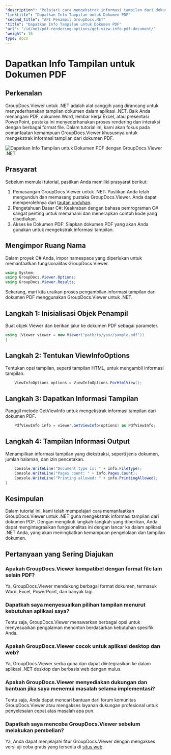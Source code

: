 ```yaml
---
"description": "Pelajari cara mengekstrak informasi tampilan dari dokumen PDF menggunakan GroupDocs.Viewer untuk .NET dalam tutorial komprehensif ini."
"linktitle": "Dapatkan Info Tampilan untuk Dokumen PDF"
"second_title": "API Penampil GroupDocs.NET"
"title": "Dapatkan Info Tampilan untuk Dokumen PDF"
"url": "/id/net/pdf-rendering-options/get-view-info-pdf-document/"
"weight": 16
type: docs
---
```

# Dapatkan Info Tampilan untuk Dokumen PDF

## Perkenalan
GroupDocs.Viewer untuk .NET adalah alat canggih yang dirancang untuk menyederhanakan tampilan dokumen dalam aplikasi .NET. Baik Anda menangani PDF, dokumen Word, lembar kerja Excel, atau presentasi PowerPoint, pustaka ini menyederhanakan proses rendering dan interaksi dengan berbagai format file. Dalam tutorial ini, kami akan fokus pada pemanfaatan kemampuan GroupDocs.Viewer khususnya untuk mengekstrak informasi tampilan dari dokumen PDF.

![Dapatkan Info Tampilan untuk Dokumen PDF dengan GroupDocs.Viewer .NET](/viewer/pdf-rendering-options/get-view-iInfo-for-pdf-document.png)

## Prasyarat
Sebelum memulai tutorial, pastikan Anda memiliki prasyarat berikut:
1. Pemasangan GroupDocs.Viewer untuk .NET: Pastikan Anda telah mengunduh dan memasang pustaka GroupDocs.Viewer. Anda dapat memperolehnya dari [tautan unduhan](https://releases.groupdocs.com/viewer/net/).   
2. Pengetahuan Dasar C#: Keakraban dengan bahasa pemrograman C# sangat penting untuk memahami dan menerapkan contoh kode yang disediakan.
3. Akses ke Dokumen PDF: Siapkan dokumen PDF yang akan Anda gunakan untuk mengekstrak informasi tampilan.

## Mengimpor Ruang Nama
Dalam proyek C# Anda, impor namespace yang diperlukan untuk memanfaatkan fungsionalitas GroupDocs.Viewer.

```csharp
using System;
using GroupDocs.Viewer.Options;
using GroupDocs.Viewer.Results;
```


Sekarang, mari kita uraikan proses pengambilan informasi tampilan dari dokumen PDF menggunakan GroupDocs.Viewer untuk .NET.
## Langkah 1: Inisialisasi Objek Penampil
Buat objek Viewer dan berikan jalur ke dokumen PDF sebagai parameter.
```csharp
using (Viewer viewer = new Viewer("path/to/your/sample.pdf"))
{
```
## Langkah 2: Tentukan ViewInfoOptions
Tentukan opsi tampilan, seperti tampilan HTML, untuk mengambil informasi tampilan.
```csharp
	ViewInfoOptions options = ViewInfoOptions.ForHtmlView();
```
## Langkah 3: Dapatkan Informasi Tampilan
Panggil metode GetViewInfo untuk mengekstrak informasi tampilan dari dokumen PDF.
```csharp
	PdfViewInfo info = viewer.GetViewInfo(options) as PdfViewInfo;
```
## Langkah 4: Tampilan Informasi Output
Menampilkan informasi tampilan yang diekstraksi, seperti jenis dokumen, jumlah halaman, dan izin pencetakan.
```csharp
	Console.WriteLine("Document type is: " + info.FileType);
	Console.WriteLine("Pages count: " + info.Pages.Count);
	Console.WriteLine("Printing allowed: " + info.PrintingAllowed);
}
```

## Kesimpulan
Dalam tutorial ini, kami telah mempelajari cara memanfaatkan GroupDocs.Viewer untuk .NET guna mengekstrak informasi tampilan dari dokumen PDF. Dengan mengikuti langkah-langkah yang diberikan, Anda dapat mengintegrasikan fungsionalitas ini dengan lancar ke dalam aplikasi .NET Anda, yang akan meningkatkan kemampuan pengelolaan dan tampilan dokumen.
## Pertanyaan yang Sering Diajukan
### Apakah GroupDocs.Viewer kompatibel dengan format file lain selain PDF?
Ya, GroupDocs.Viewer mendukung berbagai format dokumen, termasuk Word, Excel, PowerPoint, dan banyak lagi.
### Dapatkah saya menyesuaikan pilihan tampilan menurut kebutuhan aplikasi saya?
Tentu saja, GroupDocs.Viewer menawarkan berbagai opsi untuk menyesuaikan pengalaman menonton berdasarkan kebutuhan spesifik Anda.
### Apakah GroupDocs.Viewer cocok untuk aplikasi desktop dan web?
Ya, GroupDocs.Viewer serba guna dan dapat diintegrasikan ke dalam aplikasi .NET desktop dan berbasis web dengan mulus.
### Apakah GroupDocs.Viewer menyediakan dukungan dan bantuan jika saya menemui masalah selama implementasi?
Tentu saja, Anda dapat mencari bantuan dari forum komunitas GroupDocs.Viewer atau mengakses layanan dukungan profesional untuk penyelesaian cepat atas masalah apa pun.
### Dapatkah saya mencoba GroupDocs.Viewer sebelum melakukan pembelian?
Ya, Anda dapat menjelajahi fitur GroupDocs.Viewer dengan mengakses versi uji coba gratis yang tersedia di [situs web](https://purchase.groupdocs.com/buy).